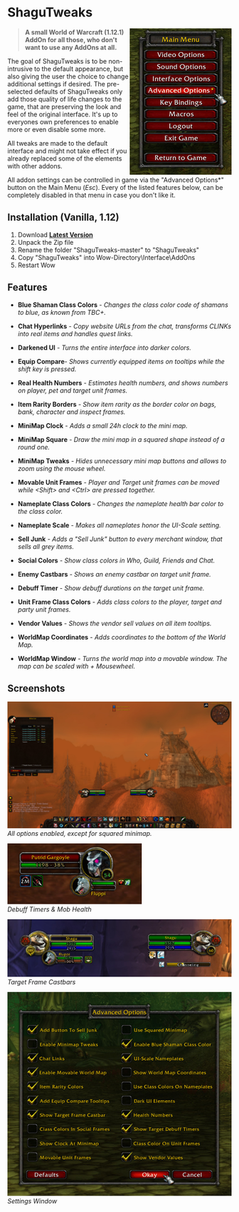 # ShaguTweaks

<img src="_img/menu.jpg" float="right" align="right">

> **A small World of Warcraft (1.12.1) AddOn for all those, who don't want to use any AddOns at all.**

The goal of ShaguTweaks is to be non-intrusive to the default appearance, but also giving the user the choice to change additional settings if desired. The pre-selected defaults of ShaguTweaks only add those quality of life changes to the game, that are preserving the look and feel of the original interface. It's up to everyones own preferences to enable more or even disable some more.

All tweaks are made to the default interface and might not take effect if you already replaced some of the elements with other addons.

All addon settings can be controlled in game via the "Advanced Options*" button on the Main Menu (*Esc*).
Every of the listed features below, can be completely disabled in that menu in case you don't like it.

## Installation (Vanilla, 1.12)
1. Download **[Latest Version](https://github.com/shagu/ShaguTweaks/archive/master.zip)**
2. Unpack the Zip file
3. Rename the folder "ShaguTweaks-master" to "ShaguTweaks"
4. Copy "ShaguTweaks" into Wow-Directory\Interface\AddOns
5. Restart Wow

## Features
- **Blue Shaman Class Colors** - *Changes the class color code of shamans to blue, as known from TBC+.*

- **Chat Hyperlinks** - *Copy website URLs from the chat, transforms CLINKs into real items and handles quest links.*

- **Darkened UI** - *Turns the entire interface into darker colors.*

- **Equip Compare**- *Shows currently equipped items on tooltips while the shift key is pressed.*

- **Real Health Numbers** - *Estimates health numbers, and shows numbers on player, pet and target unit frames.*

- **Item Rarity Borders** - *Show item rarity as the border color on bags, bank, character and inspect frames.*

- **MiniMap Clock** - *Adds a small 24h clock to the mini map.*

- **MiniMap Square** - *Draw the mini map in a squared shape instead of a round one.*

- **MiniMap Tweaks** - *Hides unnecessary mini map buttons and allows to zoom using the mouse wheel.*

- **Movable Unit Frames** - *Player and Target unit frames can be moved while \<Shift> and \<Ctrl> are pressed together.*

- **Nameplate Class Colors** - *Changes the nameplate health bar color to the class color.*

- **Nameplate Scale** - *Makes all nameplates honor the UI-Scale setting.*

- **Sell Junk** - *Adds a "Sell Junk" button to every merchant window, that sells all grey items.*

- **Social Colors** - *Show class colors in Who, Guild, Friends and Chat.*

- **Enemy Castbars** - *Shows an enemy castbar on target unit frame.*

- **Debuff Timer** - *Show debuff durations on the target unit frame.*

- **Unit Frame Class Colors** - *Adds class colors to the player, target and party unit frames.*

- **Vendor Values** - *Shows the vendor sell values on all item tooltips.*

- **WorldMap Coordinates** - *Adds coordinates to the bottom of the World Map.*

- **WorldMap Window** - *Turns the world map into a movable window. The map can be scaled with <Ctrl> + Mousewheel.*

## Screenshots
![preview](_img/dark.jpg)  
*All options enabled, except for squared minimap.*

![preview](_img/debufftimers.jpg)  
*Debuff Timers & Mob Health*

![preview](_img/castbars.jpg)  
*Target Frame Castbars*

![preview](_img/settings.jpg)  
*Settings Window*
